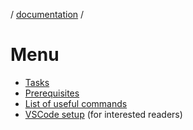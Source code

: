 / [documentation](/documentation/README.md) /

# Menu

- [Tasks](tasks/README.md)
- [Prerequisites](prerequisites.md)
- [List of useful commands](useful-commands.md)
- [VSCode setup](vscode.md) (for interested readers)
